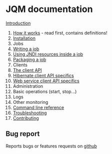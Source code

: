 ﻿# JQM documentation

[Introduction](../README.md)

1. [How it works](archi.md) - read first, contains definitions!
2. [Installation](install.md)
3. Jobs
  1. [Writing a job](writing_payloads.md)
  2. [Using JNDI resources inside a job](resources.md)
  3. [Packaging a job](packaging.md)
4. Clients
  1. [The client API](client.md)
  2. [Hibernate client API specifics](hibernateclient.md)
  3. [Web service client API specifics](webservice.md)
5. Administration
  1. Basic operations (start, stop...)
  2. Logs
  3. Other monitoring
  4. [Command line reference](cli.md)
6. [Troubleshooting](troubleshooting.md)
7. [Contributing](contrib.md)
  
## Bug report

Reports bugs or features requests on [github](https://github.com/enioka/jqm/issues)
